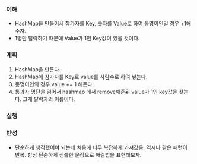 ### 이해

- HashMap을 만들어서 참가자를 Key, 숫자를 Value로 하여 동명이인일 경우 +1해주자.
- 1명만 탈락하기 때문에 Value가 1인 Key값이 있을 것이다.

### 계획
1. HashMap을 만든다.
2. HashMap에 참가자를 Key로 value를 사람수로 하여 넣는다.
3. 동명이인의 경우 value += 1 해준다.
4. 통과자 명단을 읽어서 hashmap 에서 remove해준뒤 value가 1인 key값을 찾는다. 그게 탈락자의 이름이다.

### 실행

### 반성

- 단순하게 생각했어야 되는데 처음에 너무 복잡하게 가져갔음. 역시나 같은 패턴이 반복. 항상 단순하게 심플한 문장으로 해결법을 표현해보자.
